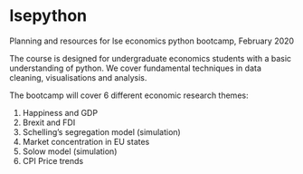 # lsepython
Planning and resources for lse economics python bootcamp, February 2020

The course is designed for undergraduate economics students with a basic understanding of python. We cover fundamental techniques in data cleaning, visualisations and analysis.  

The bootcamp will cover 6 different economic research themes:  

1. Happiness and GDP
2. Brexit and FDI
3. Schelling’s segregation model (simulation)
4. Market concentration in EU states
5. Solow model (simulation)
6. CPI Price trends
